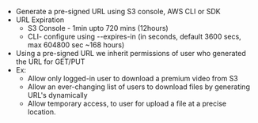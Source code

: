 - Generate a pre-signed URL using S3 console, AWS CLI or SDK 
- URL Expiration
	- S3 Console - 1min upto 720 mins (12hours)
	- CLI- configure using --expires-in (in seconds, default 3600 secs, max 604800 sec ~168 hours)
- Using a pre-signed URL we inherit permissions of user who generated the URL for GET/PUT
- Ex:
	- Allow only logged-in user to download a premium video from S3 
	- Allow an ever-changing list of users to download files by generating URL's dynamically
	- Allow temporary access, to user for upload a  file at a precise location.